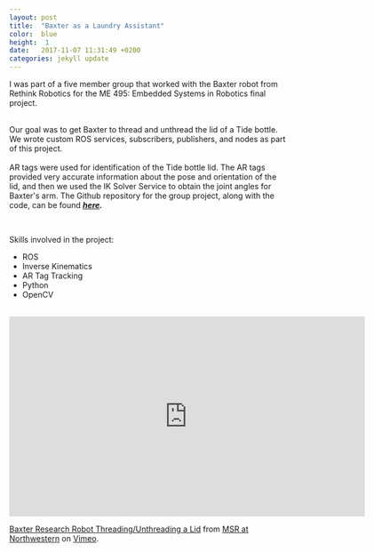 ```yaml
---
layout: post
title:  "Baxter as a Laundry Assistant"
color:  blue
height:  1
date:   2017-11-07 11:31:49 +0200
categories: jekyll update
---
```


I was part of a five member group that worked with the Baxter robot from Rethink Robotics for the ME 495: Embedded Systems in Robotics final project.
<br>
<br>

Our goal was to get Baxter to thread and unthread the lid of a Tide bottle. We wrote custom ROS services, subscribers, publishers, and nodes as part of this project. 
<br>
<br>
AR tags were used for identification of the Tide bottle lid. The AR tags provided very accurate information about the pose and orientation of the lid, and then we used the IK Solver Service to obtain the joint angles for Baxter's arm. The Github repository for the group project, along with the code, can be found <i><b>[here](https://github.com/am2512/baxter_final_project).</b></i>

<br>

Skills involved in the project:
<ul>
      <li> ROS </li>
      <li> Inverse Kinematics </li>
      <li> AR Tag Tracking </li>
      <li> Python </li>
      <li> OpenCV </li>
    </ul>
<br>

<iframe src="https://player.vimeo.com/video/246549829" width="640" height="360" frameborder="0" webkitallowfullscreen mozallowfullscreen allowfullscreen></iframe>
<p><a href="https://vimeo.com/246549829">Baxter Research Robot Threading/Unthreading a Lid</a> from <a href="https://vimeo.com/numsr">MSR at Northwestern</a> on <a href="https://vimeo.com">Vimeo</a>.</p>
